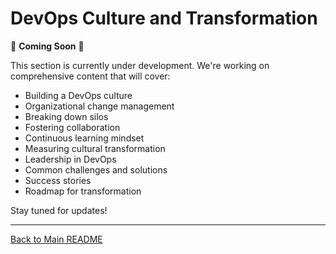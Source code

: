 # DevOps Culture and Transformation

🚧 **Coming Soon** 🚧

This section is currently under development. We're working on comprehensive content that will cover:

- Building a DevOps culture
- Organizational change management
- Breaking down silos
- Fostering collaboration
- Continuous learning mindset
- Measuring cultural transformation
- Leadership in DevOps
- Common challenges and solutions
- Success stories
- Roadmap for transformation

Stay tuned for updates!

---

[Back to Main README](./README.md)
